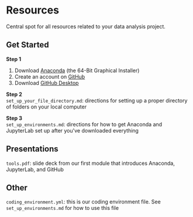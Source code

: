 # Resources
Central spot for all resources related to your data analysis project.

## Get Started 
**Step 1**
1. Download [Anaconda](https://www.anaconda.com/distribution/) (the 64-Bit Graphical Installer)
3. Create an account on [GitHub](https://github.com/)
2. Download [GitHub Desktop](https://desktop.github.com/)

**Step 2**  
`set_up_your_file_directory.md`: directions for setting up a proper directory of folders on your local computer

**Step 3**  
`set_up_environments.md`: directions for how to get Anaconda and JupyterLab set up after you've downloaded everything

## Presentations
`tools.pdf`: slide deck from our first module that introduces Anaconda, JupyterLab, and GitHub

## Other
`coding_environment.yml`: this is our coding environment file. See `set_up_environments.md` for how to use this file

